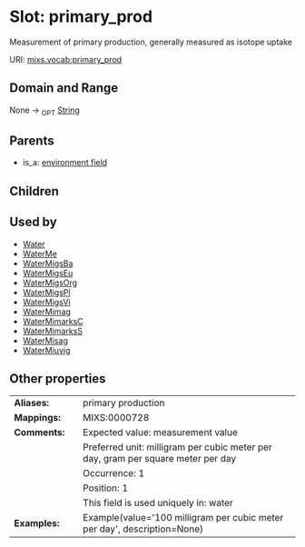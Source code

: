 
# Slot: primary_prod


Measurement of primary production, generally measured as isotope uptake

URI: [mixs.vocab:primary_prod](https://w3id.org/mixs/vocab/primary_prod)


## Domain and Range

None ->  <sub>OPT</sub> [String](types/String.md)

## Parents

 *  is_a: [environment field](environment_field.md)

## Children


## Used by

 * [Water](Water.md)
 * [WaterMe](WaterMe.md)
 * [WaterMigsBa](WaterMigsBa.md)
 * [WaterMigsEu](WaterMigsEu.md)
 * [WaterMigsOrg](WaterMigsOrg.md)
 * [WaterMigsPl](WaterMigsPl.md)
 * [WaterMigsVi](WaterMigsVi.md)
 * [WaterMimag](WaterMimag.md)
 * [WaterMimarksC](WaterMimarksC.md)
 * [WaterMimarksS](WaterMimarksS.md)
 * [WaterMisag](WaterMisag.md)
 * [WaterMiuvig](WaterMiuvig.md)

## Other properties

|  |  |  |
| --- | --- | --- |
| **Aliases:** | | primary production |
| **Mappings:** | | MIXS:0000728 |
| **Comments:** | | Expected value: measurement value |
|  | | Preferred unit: milligram per cubic meter per day, gram per square meter per day |
|  | | Occurrence: 1 |
|  | | Position: 1 |
|  | | This field is used uniquely in: water |
| **Examples:** | | Example(value='100 milligram per cubic meter per day', description=None) |

